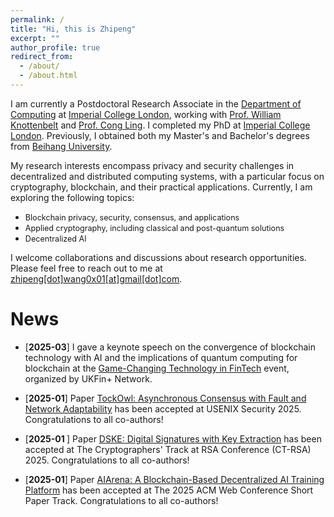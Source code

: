 ```yaml
---
permalink: /
title: "Hi, this is Zhipeng"
excerpt: ""
author_profile: true
redirect_from: 
  - /about/
  - /about.html
---
```


I am currently a Postdoctoral Research Associate in the [Department of Computing](https://www.imperial.ac.uk/computing/) at [Imperial College London](https://www.imperial.ac.uk/), working with  [Prof. William Knottenbelt](https://www.doc.ic.ac.uk/~wjk/) and [Prof. Cong Ling](https://www.commsp.ee.ic.ac.uk/~cling/). I completed my PhD at [Imperial College London](https://www.imperial.ac.uk/). Previously, I obtained both my Master's and Bachelor's degrees from [Beihang University](https://ev.buaa.edu.cn/).

My research interests encompass privacy and security challenges in decentralized and distributed computing systems, with a particular focus on cryptography, blockchain, and their practical applications. Currently, I am exploring the following topics:

- <span style="font-size:0.9em;"> Blockchain privacy, security, consensus, and applications </span>
- <span style="font-size:0.9em;"> Applied cryptography, including classical and post-quantum solutions</span>
- <span style="font-size:0.9em;"> Decentralized AI</span>

I welcome collaborations and discussions about research opportunities. Please feel free to reach out to me at <u>zhipeng[dot]wang0x01[at]gmail[dot]com</u>.

News
=======

- <span style="color:dark">\[<b>2025-03</b>\]</span> I gave a keynote speech on the convergence of blockchain technology with AI and the implications of quantum computing for blockchain at the [Game-Changing Technology in FinTech](https://www.linkedin.com/feed/update/urn:li:activity:7310702143160643586/) event, organized by UKFin+ Network.

- <span style="color:dark">\[<b>2025-01</b>\]</span> Paper [TockOwl: Asynchronous Consensus with Fault and Network Adaptability](https://eprint.iacr.org/2025/134.pdf) has been accepted at USENIX Security 2025. Congratulations to all co-authors!

- <span style="color:dark">\[<b>2025-01 </b>\]</span> Paper [DSKE: Digital Signatures with Key Extraction](https://eprint.iacr.org/2022/1753.pdf) has been accepted at The Cryptographers' Track at RSA Conference (CT-RSA) 2025. Congratulations to all co-authors!

- <span style="color:dark">\[<b>2025-01</b>\]</span> Paper [AIArena: A Blockchain-Based Decentralized AI Training Platform](https://arxiv.org/pdf/2412.14566) has been accepted at The 2025 ACM Web Conference Short Paper Track. Congratulations to all co-authors!




